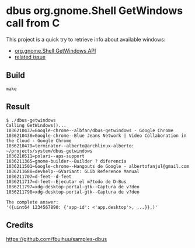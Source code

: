 # dbus org.gnome.Shell GetWindows call from C

This project is a quick try to retrieve info about available windows:

- [org.gnome.Shell GetWindows API](https://gitlab.gnome.org/ofourdan/gnome-shell/commit/3b08987512393937a1b6d5c3ff0fc459978e7413)
- [related issue](https://github.com/flatpak/xdg-desktop-portal-gtk/issues/204)

## Build

```
make
```

## Result

```
$ ./dbus-getwindows 
Calling GetWindows()...
1036210437=Google-chrome--albfan/dbus-getwindows - Google Chrome
1036210438=Google-chrome--Blue Jeans Network | Video Collaboration in the Cloud - Google Chrome
1036210479=terminator--alberto@archlinux-alberto: ~/projects/system/dbus-getwindows
1036210511=polari--aps-support
1036211365=gnome-builder--Builder ? diferencia
1036211501=Google-chrome--Hangouts de Google - albertofanjul@gmail.com
1036211688=devhelp--GVariant: GLib Reference Manual
1036211707=d-feet--d-feet
1036211717=d-feet--Ejecutar el m?todo de D-Bus
1036211797=xdg-desktop-portal-gtk--Captura de v?deo
1036211798=xdg-desktop-portal-gtk--Captura de v?deo

The complete answer:
'({uint64 1234567890: {'app-id': <'app.desktop'>, ...}},)'
```

## Credits

https://github.com/fbuihuu/samples-dbus
